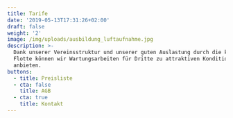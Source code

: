 ```yaml
---
title: Tarife
date: '2019-05-13T17:31:26+02:00'
draft: false
weight: '2'
image: /img/uploads/ausbildung_luftaufnahme.jpg
description: >-
  Dank unserer Vereinsstruktur und unserer guten Auslastung durch die klubeigene
  Flotte können wir Wartungsarbeiten für Dritte zu attraktiven Konditionen
  anbieten.
buttons:
  - title: Preisliste
  - cta: false
    title: AGB
  - cta: true
    title: Kontakt
---
```


